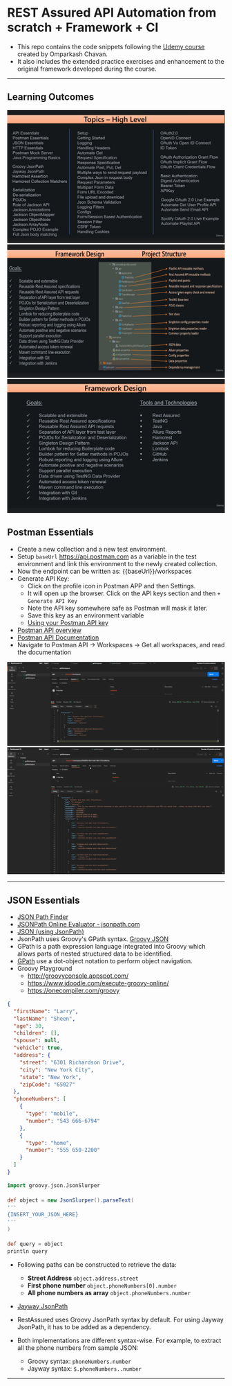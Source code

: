 # REST Assured API Automation from scratch + Framework + CI

* This repo contains the code snippets following
  the [Udemy course](https://www.udemy.com/course/rest-assured-api-automation/) created by Omparkash Chavan.
* It also includes the extended practice exercises and enhancement to the original framework developed during the
  course.

---

## Learning Outcomes

<img src="doc/topics.png" alt="course topics">

<img src="doc/framework-design-project-structure.png" alt="framework design and project structure">

<img src="doc/framework-design.png" alt="framework design">

## Postman Essentials

* Create a new collection and a new test environment.
* Setup `baseUrl` https://api.postman.com as a variable in the test environment and link this environment to the newly created collection.
* Now the endpoint can be written as: {{baseUrl}}/workspaces
* Generate API Key:
  * Click on the profile icon in Postman APP and then Settings.
  * It will open up the browser. Click on the API keys section and then `+ Generate API Key`
  * Note the API key somewhere safe as Postman will mask it later.
  * Save this key as an environment variable
  * [Using your Postman API key](https://learning.postman.com/docs/developer/postman-api/authentication/#generate-a-postman-api-key)
* [Postman API overview](https://learning.postman.com/docs/developer/postman-api/intro-api/)
* [Postman API Documentation](https://www.postman.com/postman/workspace/postman-public-workspace/documentation/12959542-c8142d51-e97c-46b6-bd77-52bb66712c9a)
* Navigate to Postman API -> Workspaces -> Get all workspaces, and read the documentation

<img src="doc/postmanAPI-getWorkspaces.png">

<img src="doc/postmanAPI-getWorkspace.png">

---

## JSON Essentials

* [JSON Path Finder](https://jsonpathfinder.com/)
* [JSONPath Online Evaluator - jsonpath.com](https://jsonpath.com/)
* [JSON (using JsonPath)](https://github.com/rest-assured/rest-assured/wiki/Usage#json-using-jsonpath)
* JsonPath uses Groovy's GPath syntax. [Groovy JSON](https://groovy-lang.org/json.html)
* GPath is a path expression language integrated into Groovy which allows parts of nested structured data to be identified. 
* [GPath](https://docs.groovy-lang.org/latest/html/documentation/core-semantics.html#gpath_expressions) use a dot-object notation to perform object navigation.
* Groovy Playground
  * http://groovyconsole.appspot.com/
  * https://www.jdoodle.com/execute-groovy-online/
  * https://onecompiler.com/groovy

```json
{
  "firstName": "Larry",
  "lastName": "Sheen",
  "age": 30,
  "children": [],
  "spouse": null,
  "vehicle": true,
  "address": {
    "street": "6301 Richardson Drive",
    "city": "New York City",
    "state": "New York",
    "zipCode": "65027"
  },
  "phoneNumbers": [
    {
      "type": "mobile",
      "number": "543 666-6794"
    },
    {
      "type": "home",
      "number": "555 650-2200"
    }
  ]
}
```

```groovy
import groovy.json.JsonSlurper

def object = new JsonSlurper().parseText(
'''
{INSERT_YOUR_JSON_HERE}
'''
)

def query = object
println query
```

* Following paths can be constructed to retrieve the data:
  * **Street Address** `object.address.street`
  * **First phone number** `object.phoneNumbers[0].number`
  * **All phone numbers as array** `object.phoneNumbers.number`

* [Jayway JsonPath](https://github.com/json-path/JsonPath)
* RestAssured uses Groovy JsonPath syntax by default. For using Jayway JsonPath, it has to be added as a dependency.
* Both implementations are different syntax-wise. For example, to extract all the phone numbers from sample JSON:
  * Groovy syntax: `phoneNumbers.number`
  * Jayway syntax: `$.phoneNumbers..number`

---